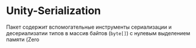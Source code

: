 # Unity-Serialization
Пакет содержит вспомогательные инструменты сериализации и десериализатии типов в массив байтов (`byte[]`) с нулевым выделением памяти (Zero

